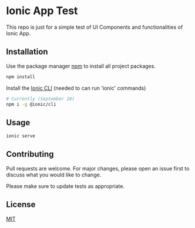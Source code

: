 # Ionic App Test

This repo is just for a simple test of UI Components and functionalities of Ionic App.

## Installation

Use the package manager [npm](https://nodejs.org/en/download/package-manager) to install all project packages.

```bash
npm install
```
Install the [Ionic CLI](https://ionicframework.com/) (needed to can run 'ionic' commands)

```bash
# Currently (September 28)
npm i -g @ionic/cli
```

## Usage

```javascript
ionic serve
```
## Contributing

Pull requests are welcome. For major changes, please open an issue first
to discuss what you would like to change.

Please make sure to update tests as appropriate.

## License

[MIT](https://choosealicense.com/licenses/mit/)

